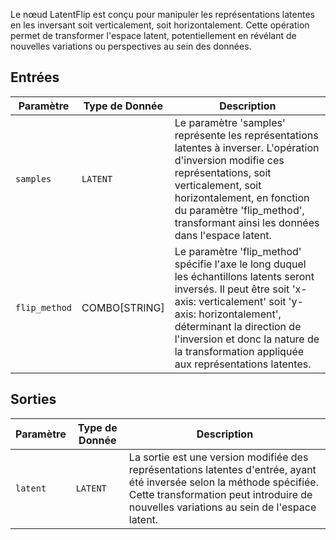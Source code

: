 
Le nœud LatentFlip est conçu pour manipuler les représentations latentes en les inversant soit verticalement, soit horizontalement. Cette opération permet de transformer l'espace latent, potentiellement en révélant de nouvelles variations ou perspectives au sein des données.

## Entrées

| Paramètre     | Type de Donnée | Description |
|---------------|--------------|-------------|
| `samples`     | `LATENT`     | Le paramètre 'samples' représente les représentations latentes à inverser. L'opération d'inversion modifie ces représentations, soit verticalement, soit horizontalement, en fonction du paramètre 'flip_method', transformant ainsi les données dans l'espace latent. |
| `flip_method` | COMBO[STRING] | Le paramètre 'flip_method' spécifie l'axe le long duquel les échantillons latents seront inversés. Il peut être soit 'x-axis: verticalement' soit 'y-axis: horizontalement', déterminant la direction de l'inversion et donc la nature de la transformation appliquée aux représentations latentes. |

## Sorties

| Paramètre | Type de Donnée | Description |
|-----------|-------------|-------------|
| `latent`  | `LATENT`    | La sortie est une version modifiée des représentations latentes d'entrée, ayant été inversée selon la méthode spécifiée. Cette transformation peut introduire de nouvelles variations au sein de l'espace latent. |
